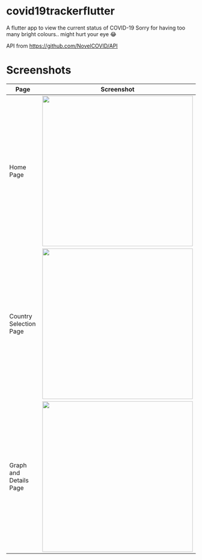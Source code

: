 # covid19trackerflutter

A flutter app to view the current status of COVID-19
Sorry for having too many bright colours.. might hurt your eye &#128514;



API from https://github.com/NovelCOVID/API

# Screenshots
| Page | Screenshot |
| ------------- | ------------- |
| Home Page  | <img src="https://raw.githubusercontent.com/vicevirus/covid19trackerflutter/master/ss1.jpg" width="400">  |
| Country Selection Page  | <img src="https://raw.githubusercontent.com/vicevirus/covid19trackerflutter/master/ss2.jpg" width="400">
| Graph and Details Page  | <img src="https://raw.githubusercontent.com/vicevirus/covid19trackerflutter/master/ss3.jpg" width="400">|
